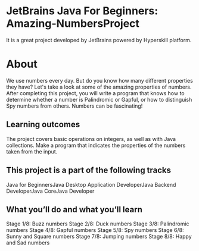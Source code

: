 # JetBrains Java For Beginners: Amazing-NumbersProject
It is a great project developed by JetBrains powered by Hyperskill platform.


# About
We use numbers every day. But do you know how many different properties they have? Let's take a look at some of the amazing properties of numbers. After completing this project, you will write a program that knows how to determine whether a number is Palindromic or Gapful, or how to distinguish Spy numbers from others. Numbers can be fascinating!

## Learning outcomes
The project covers basic operations on integers, as well as with Java collections. Make a program that indicates the properties of the numbers taken from the input.

## This project is a part of the following tracks
Java for BeginnersJava Desktop Application DeveloperJava Backend DeveloperJava CoreJava Developer

## What you’ll do and what you’ll learn
Stage 1/8: Buzz numbers
Stage 2/8: Duck numbers
Stage 3/8: Palindromic numbers
Stage 4/8: Gapful numbers
Stage 5/8: Spy numbers
Stage 6/8: Sunny and Square numbers
Stage 7/8: Jumping numbers
Stage 8/8: Happy and Sad numbers
